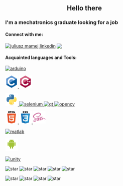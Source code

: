<h2 align="center">Hello there</h2>
<h3 align="left">I'm a mechatronics graduate looking for a job</h3>

<h4 align="left">Connect with me:</h3>
<p align="left">
<a href="https://www.linkedin.com/in/juliusz-m" target="blank"><img align="center" src="https://raw.githubusercontent.com/rahuldkjain/github-profile-readme-generator/master/src/images/icons/Social/linked-in-alt.svg" alt="juliusz mamej linkedin" height="30" width="40" /></a> <a href="mailto:jmamej23@gmail.com?"><img align="center" src="https://img.shields.io/badge/gmail-%23DD0031.svg?&style=for-the-badge&logo=gmail&logoColor=white"/></a>
</p>

<h4 align="left">Acquainted languages and Tools:</h3>

<a href="https://www.arduino.cc/" target="_blank" rel="noreferrer"> <img src="https://cdn.worldvectorlogo.com/logos/arduino-1.svg" alt="arduino" width="40" height="40"/> </a> 

<a href="https://www.cprogramming.com/" target="_blank" rel="noreferrer"> <img src="https://raw.githubusercontent.com/devicons/devicon/master/icons/c/c-original.svg" alt="c" width="40" height="40"/> </a> <a href="https://www.w3schools.com/cpp/" target="_blank" rel="noreferrer"> <img src="https://raw.githubusercontent.com/devicons/devicon/master/icons/cplusplus/cplusplus-original.svg" alt="cplusplus" width="40" height="40"/> </a>

<a href="https://www.python.org" target="_blank" rel="noreferrer"> <img src="https://raw.githubusercontent.com/devicons/devicon/master/icons/python/python-original.svg" alt="python" width="40" height="40"/> </a> <a href="https://www.selenium.dev" target="_blank" rel="noreferrer"> <img src="https://raw.githubusercontent.com/detain/svg-logos/780f25886640cef088af994181646db2f6b1a3f8/svg/selenium-logo.svg" alt="selenium" width="40" height="40"/> </a> <a href="https://www.qt.io/" target="_blank" rel="noreferrer"> <img src="https://upload.wikimedia.org/wikipedia/commons/0/0b/Qt_logo_2016.svg" alt="qt" width="40" height="40"/> </a> <a href="https://opencv.org/" target="_blank" rel="noreferrer"> <img src="https://www.vectorlogo.zone/logos/opencv/opencv-icon.svg" alt="opencv" width="40" height="40"/> </a> 

<a href="https://www.w3.org/html/" target="_blank" rel="noreferrer"> <img src="https://raw.githubusercontent.com/devicons/devicon/master/icons/html5/html5-original-wordmark.svg" alt="html5" width="40" height="40"/> </a> <a href="https://www.w3schools.com/css/" target="_blank" rel="noreferrer"> <img src="https://raw.githubusercontent.com/devicons/devicon/master/icons/css3/css3-original-wordmark.svg" alt="css3" width="40" height="40"/> </a> <a href="https://sass-lang.com" target="_blank" rel="noreferrer"> <img src="https://raw.githubusercontent.com/devicons/devicon/master/icons/sass/sass-original.svg" alt="sass" width="40" height="40"/> </a> 

<a href="https://www.mathworks.com/" target="_blank" rel="noreferrer"> <img src="https://upload.wikimedia.org/wikipedia/commons/2/21/Matlab_Logo.png" alt="matlab" width="50" height="40"/> </a> 

<a href="https://developer.android.com" target="_blank" rel="noreferrer"> <img src="https://raw.githubusercontent.com/devicons/devicon/master/icons/android/android-original-wordmark.svg" alt="android" width="40" height="40"/> </a> 

<a href="https://unity.com/" target="_blank" rel="noreferrer"> <img src="https://www.vectorlogo.zone/logos/unity3d/unity3d-icon.svg" alt="unity" width="40" height="40"/> </a>


<img src="https://upload.wikimedia.org/wikipedia/commons/thumb/e/e5/Full_Star_Yellow.svg/2048px-Full_Star_Yellow.svg.png" alt="star" width="22" height="22"/> <img src="https://upload.wikimedia.org/wikipedia/commons/thumb/e/e5/Full_Star_Yellow.svg/2048px-Full_Star_Yellow.svg.png" alt="star" width="22" height="22"/> <img src="https://upload.wikimedia.org/wikipedia/commons/thumb/e/e5/Full_Star_Yellow.svg/2048px-Full_Star_Yellow.svg.png" alt="star" width="22" height="22"/> <img src="https://upload.wikimedia.org/wikipedia/commons/thumb/e/e7/Empty_Star.svg/640px-Empty_Star.svg.png" alt="star" width="20" height="20"/> <img src="https://upload.wikimedia.org/wikipedia/commons/thumb/e/e7/Empty_Star.svg/640px-Empty_Star.svg.png" alt="star" width="20" height="20"/>



<img src="https://upload.wikimedia.org/wikipedia/commons/thumb/e/e5/Full_Star_Yellow.svg/2048px-Full_Star_Yellow.svg.png" alt="star" width="22" height="22"/>
<img src="https://upload.wikimedia.org/wikipedia/commons/thumb/e/e7/Empty_Star.svg/640px-Empty_Star.svg.png" alt="star" width="20" height="20"/>



<img src="http://www.clker.com/cliparts/T/y/k/o/D/E/white-star-md.png" alt="star" width="30" height="30"/>

<img src="http://www.clker.com/cliparts/2/R/Z/Q/E/z/pastel-yellow-star.svg.med.png" alt="star" width="30" height="30"/>







